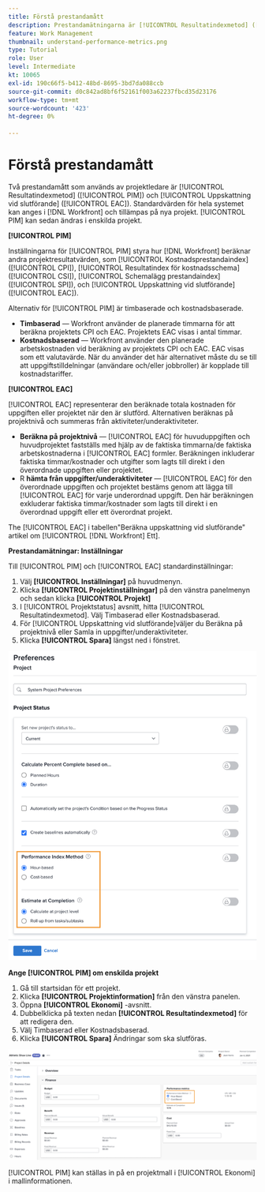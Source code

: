 ```yaml
---
title: Förstå prestandamått
description: Prestandamätningarna är [!UICONTROL Resultatindexmetod] ([!UICONTROL PIM]) och [!UICONTROL Uppskattning vid slutförande] ([!UICONTROL EAC]).
feature: Work Management
thumbnail: understand-performance-metrics.png
type: Tutorial
role: User
level: Intermediate
kt: 10065
exl-id: 190c66f5-b412-48bd-8695-3bd7da088ccb
source-git-commit: d0c842ad8bf6f52161f003a62237fbcd35d23176
workflow-type: tm+mt
source-wordcount: '423'
ht-degree: 0%

---
```


# Förstå prestandamått

Två prestandamått som används av projektledare är [!UICONTROL Resultatindexmetod] ([!UICONTROL PIM]) och [!UICONTROL Uppskattning vid slutförande] ([!UICONTROL EAC]). Standardvärden för hela systemet kan anges i [!DNL Workfront] och tillämpas på nya projekt. [!UICONTROL PIM] kan sedan ändras i enskilda projekt.

**[!UICONTROL PIM]**

Inställningarna för [!UICONTROL PIM] styra hur [!DNL Workfront] beräknar andra projektresultatvärden, som [!UICONTROL Kostnadsprestandaindex] ([!UICONTROL CPI]), [!UICONTROL Resultatindex för kostnadsschema] ([!UICONTROL CSI]), [!UICONTROL Schemalägg prestandaindex] ([!UICONTROL SPI]), och [!UICONTROL Uppskattning vid slutförande] ([!UICONTROL EAC]).

Alternativ för [!UICONTROL PIM] är timbaserade och kostnadsbaserade.

* **Timbaserad** — Workfront använder de planerade timmarna för att beräkna projektets CPI och EAC. Projektets EAC visas i antal timmar.
* **Kostnadsbaserad** — Workfront använder den planerade arbetskostnaden vid beräkning av projektets CPI och EAC. EAC visas som ett valutavärde. När du använder det här alternativet måste du se till att uppgiftstilldelningar (användare och/eller jobbroller) är kopplade till kostnadstariffer.

**[!UICONTROL EAC]**

[!UICONTROL EAC] representerar den beräknade totala kostnaden för uppgiften eller projektet när den är slutförd. Alternativen beräknas på projektnivå och summeras från aktiviteter/underaktiviteter.

* **Beräkna på projektnivå** — [!UICONTROL EAC] för huvuduppgiften och huvudprojektet fastställs med hjälp av de faktiska timmarna/de faktiska arbetskostnaderna i [!UICONTROL EAC] formler. Beräkningen inkluderar faktiska timmar/kostnader och utgifter som lagts till direkt i den överordnade uppgiften eller projektet.
* R **hämta från uppgifter/underaktiviteter** — [!UICONTROL EAC] för den överordnade uppgiften och projektet bestäms genom att lägga till [!UICONTROL EAC] för varje underordnad uppgift. Den här beräkningen exkluderar faktiska timmar/kostnader som lagts till direkt i en överordnad uppgift eller ett överordnat projekt.

The [!UICONTROL EAC] i tabellen&quot;Beräkna uppskattning vid slutförande&quot; <!-- link to article -->artikel om [!UICONTROL [!DNL Workfront] Ett].

**Prestandamätningar: Inställningar**

Till [!UICONTROL PIM] och [!UICONTROL EAC] standardinställningar:

1. Välj **[!UICONTROL Inställningar]** på huvudmenyn.
1. Klicka **[!UICONTROL Projektinställningar]** på den vänstra panelmenyn och sedan klicka **[!UICONTROL Projekt]**
1. I [!UICONTROL Projektstatus] avsnitt, hitta [!UICONTROL Resultatindexmetod]. Välj Timbaserad eller Kostnadsbaserad.
1. För [!UICONTROL Uppskattning vid slutförande]väljer du Beräkna på projektnivå eller Samla in uppgifter/underaktiviteter.
1. Klicka **[!UICONTROL Spara]** längst ned i fönstret.

![En bild av [!UICONTROL Projektinställningar] screen](assets/setting-up-finances-1.png)

**Ange [!UICONTROL PIM] om enskilda projekt**

1. Gå till startsidan för ett projekt.
1. Klicka **[!UICONTROL Projektinformation]** från den vänstra panelen.
1. Öppna **[!UICONTROL Ekonomi]** -avsnitt.
1. Dubbelklicka på texten nedan **[!UICONTROL Resultatindexmetod]** för att redigera den.
1. Välj Timbaserad eller Kostnadsbaserad.
1. Klicka **[!UICONTROL Spara]** Ändringar som ska slutföras.

![En bild av [!UICONTROL Projektinformation] screen](assets/setting-up-finances-2.png)

[!UICONTROL PIM] kan ställas in på en projektmall i [!UICONTROL Ekonomi] i mallinformationen.
